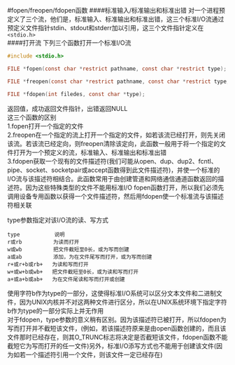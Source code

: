 #fopen/freopen/fdopen函数
####标准输入/标准输出和标准出错
对一个进程预定义了三个流，他们是，标准输入、标准输出和标准出错，这三个标准I/O流通过预定义文件指针stdin、stdout和stderr加以引用，这三个文件指针定义在`<stdio.h>`        
####打开流
下列三个函数打开一个标准I/O流
```c
#include <stdio.h>

FILE *fopen(const char *restrict pathname, const char *restrict type);

FILE *freopen(const char *restrict pathname, const char *restrict type, FILE *restrict fp);

FILE *fdopen(int filedes, const char *type);
```
返回值，成功返回文件指针，出错返回NULL          
这三个函数的区别      
1.fopen打开一个指定的文件       
2.freopen在一个指定的流上打开一个指定的文件，如若该流已经打开，则先关闭该流。若该流已经定向，则freopen清除该定向，此函数一般用于将一个指定的文件打开为一个预定义的流，标准输入、标准输出和标准出错            
3.fdopen获取一个现有的文件描述符(我们可能从open、dup、dup2、fcntl、pipe、socket、socketpair或accept函数得到此文件描述符)，并使一个标准的I/O流与该描述符相结合。此函数常用于由创建管道和网络通信通道函数返回的描述符。因为这些特殊类型的文件不能用标准I/O fopen函数打开，所以我们必须先调用设备专用函数以获得一个文件描述符，然后用fdopen使一个标准流与该描述符相关联        

type参数指定对该I/O流的读、写方式
```text
type           说明
r或rb          为读而打开
w或wb          把文件截短至0长，或为写而创建   
a或ab          添加，为在文件尾写而打开，或为写而创建
r+或r+b或rb+   为读和写而打开
w+或w+b或wb+   把文件截短至0长，或为读和写而打开
a+或a+b或ab+   为在文件尾读和写而打开或创建
```
使用字符b作为type的一部分，这使得标准I/O系统可以区分文本文件和二进制文件，因为UNIX内核并不对这两种文件进行区分，所以在UNIX系统环境下指定字符b作为type的一部分实际上并无作用          
对于fdopen，type参数的意义稍有区别。因为该描述符已被打开，所以fdopen为写而打开并不截短该文件，(例如，若该描述符原来是由open函数创建的，而且该文件那时已经存在，则其O_TRUNC标志将决定是否截短该文件，fdopen函数不能截短它为写而打开的任一文件)另外，标准I/O添写方式也不能用于创建该文件(因为如若一个描述符引用一个文件，则该文件一定已经存在)         
